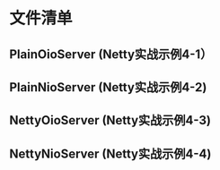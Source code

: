 # 文件清单
## PlainOioServer  (Netty实战示例4-1）
## PlainNioServer  (Netty实战示例4-2)
## NettyOioServer  (Netty实战示例4-3)
## NettyNioServer  (Netty实战示例4-4)